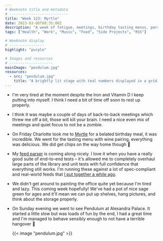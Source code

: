 ```yaml
---
# Weeknote title and metadata
# ---------------------------
title: "Week 123: Myrtle"
date: 2023-03-06T08:35:00Z
description: "A week of fatigue, meetings, birthday tasting menus, parsing feeds, comforting end-to-end tests, still not painting the office, and a fun gig."
tags: ["Health", "Work", "Music", "Food", "Side Projects", "RSS"]

# Weeknote display
# ----------------
highlight: "purple"

# Images and resources
# --------------------
mainImage: "pendulum.jpg"
resources:
  - src: "pendulum.jpg"
    title: "A brightly lit stage with teal numbers displayed in a grid across several huge screens and Pendulum playing"
---
```


  * I'm very tired at the moment despite the Iron and Vitamin D I keep putting into myself. I think I need a bit of time off soon to rest up properly.

  * I think it was maybe a couple of days of back-to-back meetings which threw me off a bit, those will kill your brain. I need a nice even mix of meetings and quiet focus to not be a zombie.

  * On Friday Charlotte took me to [Myrtle](https://www.myrtlerestaurant.com/) for a belated birthday meal, it was incredible. We went for the tasting menu with wine pairing, everything was delicious. We did get chips on the way home though :eyes:

  * My [feed parser](https://github.com/rowanmanning/feed-parser/) is coming along nicely. I love it when you have a really good suite of end-to-end tests – it's allowed me to completely overhaul large parts of the library and unit tests with full confidence that everything still works. I'm running these against a lot of spec-compliant and real-world feeds that [I put together a while ago](https://sample-feeds.rowanmanning.com/).

  * We didn't get around to painting the office quite yet because I'm tired and lazy. This coming week hopefully! We've had a pot of nice sage green for ages and it'll mean we can put up shelves, hang pictures, and think about the storage properly.

  * On Sunday evening we went to see Pendulum at Alexandra Palace. It started a little slow but was loads of fun by the end, I had a great time and I'm managed to behave sensibly enough to not have a terrible hangover :tada:

    {{< image "pendulum.jpg" >}}
